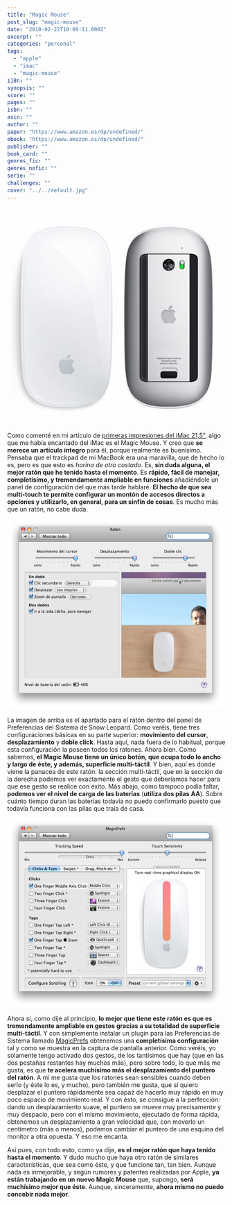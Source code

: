 ```yaml
---
title: "Magic Mouse"
post_slug: "magic-mouse"
date: "2010-02-22T10:09:11.000Z"
excerpt: ""
categories: "personal"
tags: 
  - "apple"
  - "imac"
  - "magic-mouse"
i18n: ""
synopsis: ""
score: ""
pages: ""
isbn: ""
asin: ""
author: ""
paper: "https://www.amazon.es/dp/undefined/"
ebook: "https://www.amazon.es/dp/undefined/"
publisher: ""
book_card: ""
genres_fic: ""
genres_nofic: ""
serie: ""
challenges: ""
cover: "../../default.jpg"
---
```


![](images/magic-mouse.jpg "Magic Mouse")

Como comenté en mi artículo de [primeras impresiones del iMac 21,5"](http://fjp.es/primeras-impresiones-del-imac/), algo que me había encantado del iMac es el Magic Mouse. Y creo que **se merece un artículo íntegro** para él, porque realmente es buenísimo. Pensaba que el trackpad de mi MacBook era una maravilla, que de hecho lo es, pero es que esto es _harina de otro costado_. Es, **sin duda alguna, el mejor ratón que he tenido hasta el momento**. Es **rápido, fácil de manejar, completísimo, y tremendamente ampliable en funciones** añadiéndole un panel de configuración del que más tarde hablaré. **El hecho de que sea multi-touch te permite configurar un montón de accesos directos a opciones y utilizarlo, en general, para un sinfín de cosas**. Es mucho más que un ratón, no cabe duda.

![](images/preferencias-magic-mouse.png "Preferencias: Magic Mouse")

La imagen de arriba es el apartado para el ratón dentro del panel de Preferencias del Sistema de Snow Leopard. Como veréis, tiene tres configuraciones básicas en su parte superior: **movimiento del cursor**, **desplazamiento** y **doble click**. Hasta aquí, nada fuera de lo habitual, porque esta configuración la poseen todos los ratones. Ahora bien. Como sabemos, **el Magic Mouse tiene un único botón, que ocupa todo lo ancho y largo de éste, y además, superficie multi-táctil**. Y bien, aquí es donde viene la panacea de este ratón: la sección multi-táctil, que en la sección de la derecha podemos ver exactamente el gesto que deberíamos hacer para que ese gesto se realice con éxito. Más abajo, como tampoco podía faltar, **podemos ver el nivel de carga de las baterías** (**utiliza dos pilas AA**). Sobre cuánto tiempo duran las baterías todavía no puedo confirmarlo puesto que todavía funciona con las pilas que traía de casa.

![](images/MagicPrefs.png "MagicPrefs")

Ahora sí, como dije al principio, **lo mejor que tiene este ratón es que es tremendamente ampliable en gestos gracias a su totalidad de superficie multi-táctil**. Y con simplemente instalar un plugin para las Preferencias de Sistema llamado [MagicPrefs](http://magicprefs.com/) obtenemos una **completísima configuración** tal y como se muestra en la captura de pantalla anterior. Como veréis, yo solamente tengo activado dos gestos, de los tantísimos que hay (que en las dos pestañas restantes hay muchos más), pero sobre todo, lo que más me gusta, es que **te acelera muchísimo más el desplazamiento del puntero del ratón**. A mí me gusta que los ratones sean sensibles cuando deben serlo (y éste lo es, y mucho), pero también me gusta, que si quiero desplazar el puntero rápidamente sea capaz de hacerlo muy rápido en muy poco espacio de movimiento real. Y con ésto, se consigue a la perfección: dando un desplazamiento suave, el puntero se mueve muy precisamente y muy despacio, pero con el mismo movimiento, ejecutado de forma rápida, obtenemos un desplazamiento a gran velocidad que, con moverlo un centímetro (más o menos), podemos cambiar el puntero de una esquina del monitor a otra opuesta. Y eso me encanta.

Así pues, con todo esto, como ya dije, **es el mejor ratón que haya tenido hasta el momento**. Y dudo mucho que haya otro ratón de similares características, que sea como éste, y que funcione tan, tan bien. Aunque nada es inmejorable, y según rumores y patentes realizadas por Apple, **ya están trabajando en un nuevo Magic Mouse** que, supongo, **será muchísimo mejor que éste**. Aunque, sinceramente, **ahora mismo no puedo concebir nada mejor**.
